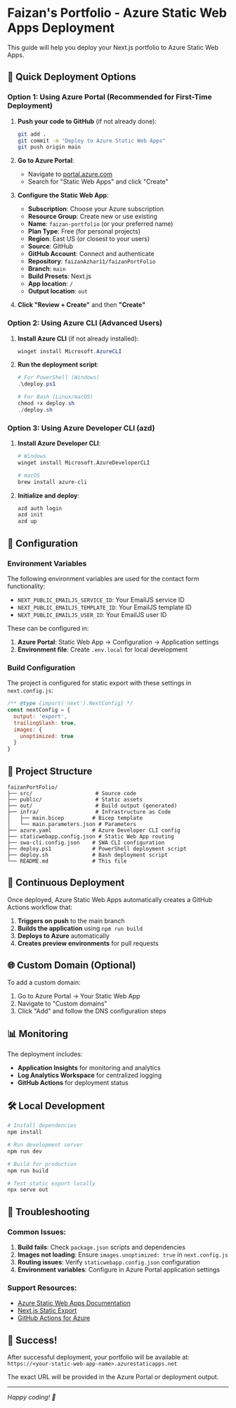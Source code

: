 # Faizan's Portfolio - Azure Static Web Apps Deployment

This guide will help you deploy your Next.js portfolio to Azure Static Web Apps.

## 🚀 Quick Deployment Options

### Option 1: Using Azure Portal (Recommended for First-Time Deployment)

1. **Push your code to GitHub** (if not already done):
   ```bash
   git add .
   git commit -m "Deploy to Azure Static Web Apps"
   git push origin main
   ```

2. **Go to Azure Portal**:
   - Navigate to [portal.azure.com](https://portal.azure.com)
   - Search for "Static Web Apps" and click "Create"

3. **Configure the Static Web App**:
   - **Subscription**: Choose your Azure subscription
   - **Resource Group**: Create new or use existing
   - **Name**: `faizan-portfolio` (or your preferred name)
   - **Plan Type**: Free (for personal projects)
   - **Region**: East US (or closest to your users)
   - **Source**: GitHub
   - **GitHub Account**: Connect and authenticate
   - **Repository**: `faizanAzhar11/faizanPortFolio`
   - **Branch**: `main`
   - **Build Presets**: Next.js
   - **App location**: `/`
   - **Output location**: `out`

4. **Click "Review + Create"** and then **"Create"**

### Option 2: Using Azure CLI (Advanced Users)

1. **Install Azure CLI** (if not already installed):
   ```powershell
   winget install Microsoft.AzureCLI
   ```

2. **Run the deployment script**:
   ```powershell
   # For PowerShell (Windows)
   .\deploy.ps1
   
   # For Bash (Linux/macOS)
   chmod +x deploy.sh
   ./deploy.sh
   ```

### Option 3: Using Azure Developer CLI (azd)

1. **Install Azure Developer CLI**:
   ```bash
   # Windows
   winget install Microsoft.AzureDeveloperCLI
   
   # macOS
   brew install azure-cli
   ```

2. **Initialize and deploy**:
   ```bash
   azd auth login
   azd init
   azd up
   ```

## 🔧 Configuration

### Environment Variables

The following environment variables are used for the contact form functionality:

- `NEXT_PUBLIC_EMAILJS_SERVICE_ID`: Your EmailJS service ID
- `NEXT_PUBLIC_EMAILJS_TEMPLATE_ID`: Your EmailJS template ID  
- `NEXT_PUBLIC_EMAILJS_USER_ID`: Your EmailJS user ID

These can be configured in:
1. **Azure Portal**: Static Web App → Configuration → Application settings
2. **Environment file**: Create `.env.local` for local development

### Build Configuration

The project is configured for static export with these settings in `next.config.js`:

```javascript
/** @type {import('next').NextConfig} */
const nextConfig = {
  output: 'export',
  trailingSlash: true,
  images: {
    unoptimized: true
  }
}
```

## 📁 Project Structure

```
faizanPortFolio/
├── src/                    # Source code
├── public/                 # Static assets
├── out/                    # Build output (generated)
├── infra/                  # Infrastructure as Code
│   ├── main.bicep         # Bicep template
│   └── main.parameters.json # Parameters
├── azure.yaml             # Azure Developer CLI config
├── staticwebapp.config.json # Static Web App routing
├── swa-cli.config.json    # SWA CLI configuration
├── deploy.ps1             # PowerShell deployment script
├── deploy.sh              # Bash deployment script
└── README.md              # This file
```

## 🔄 Continuous Deployment

Once deployed, Azure Static Web Apps automatically creates a GitHub Actions workflow that:

1. **Triggers on push** to the main branch
2. **Builds the application** using `npm run build`
3. **Deploys to Azure** automatically
4. **Creates preview environments** for pull requests

## 🌐 Custom Domain (Optional)

To add a custom domain:

1. Go to Azure Portal → Your Static Web App
2. Navigate to "Custom domains"
3. Click "Add" and follow the DNS configuration steps

## 📊 Monitoring

The deployment includes:

- **Application Insights** for monitoring and analytics
- **Log Analytics Workspace** for centralized logging
- **GitHub Actions** for deployment status

## 🛠️ Local Development

```bash
# Install dependencies
npm install

# Run development server
npm run dev

# Build for production
npm run build

# Test static export locally
npx serve out
```

## 🔧 Troubleshooting

### Common Issues:

1. **Build fails**: Check `package.json` scripts and dependencies
2. **Images not loading**: Ensure `images.unoptimized: true` in `next.config.js`
3. **Routing issues**: Verify `staticwebapp.config.json` configuration
4. **Environment variables**: Configure in Azure Portal application settings

### Support Resources:

- [Azure Static Web Apps Documentation](https://docs.microsoft.com/en-us/azure/static-web-apps/)
- [Next.js Static Export](https://nextjs.org/docs/app/building-your-application/deploying/static-exports)
- [GitHub Actions for Azure](https://docs.microsoft.com/en-us/azure/static-web-apps/github-actions-workflow)

## 🎉 Success!

After successful deployment, your portfolio will be available at:
`https://<your-static-web-app-name>.azurestaticapps.net`

The exact URL will be provided in the Azure Portal or deployment output.

---

*Happy coding! 🚀*
